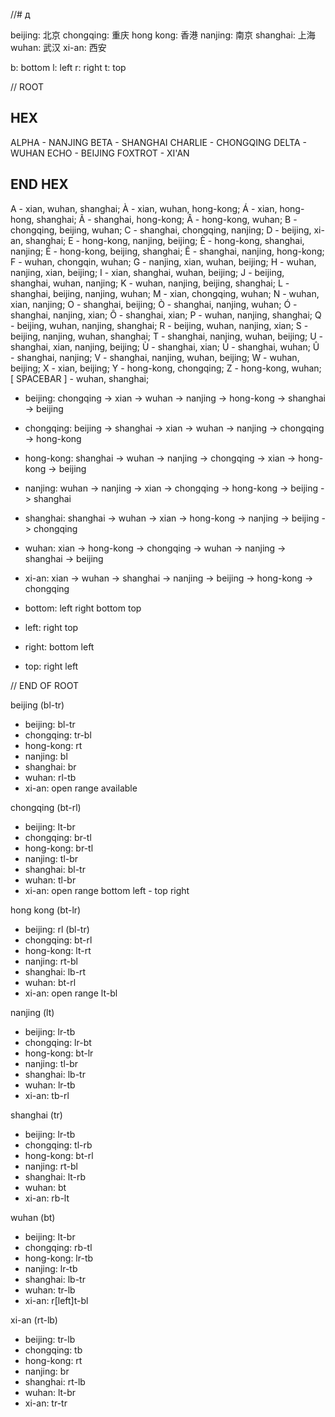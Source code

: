 //# д 

beijing: 北京
chongqing: 重庆
hong kong: 香港
nanjing: 南京
shanghai: 上海
wuhan: 武汉
xi-an: 西安

b: bottom
l: left
r: right
t: top

// ROOT

## HEX ##

ALPHA - NANJING
BETA - SHANGHAI
CHARLIE - CHONGQING
DELTA - WUHAN
ECHO - BEIJING
FOXTROT - XI'AN

## END HEX ##

A - xian, wuhan, shanghai;
À - xian, wuhan, hong-kong;
Á - xian, hong-hong, shanghai;
Ã - shanghai, hong-kong;
Â - hong-kong, wuhan;
B - chongqing, beijing, wuhan;
C - shanghai, chongqing, nanjing;
D - beijing, xi-an, shanghai;
E - hong-kong, nanjing, beijing;
È - hong-kong, shanghai, nanjing;
É - hong-kong, beijing, shanghai;
Ê - shanghai, nanjing, hong-kong;
F - wuhan, chongqin, wuhan;
G - nanjing, xian, wuhan, beijing;
H - wuhan, nanjing, xian, beijing;
I - xian, shanghai, wuhan, beijing;
J - beijing, shanghai, wuhan, nanjing;
K - wuhan, nanjing, beijing, shanghai;
L - shanghai, beijing, nanjing, wuhan;
M - xian, chongqing, wuhan;
N - wuhan, xian, nanjing;
O - shanghai, beijing;
Ò - shanghai, nanjing, wuhan;
Ó - shanghai, nanjing, xian;
Ô - shanghai, xian;
P - wuhan, nanjing, shanghai;
Q - beijing, wuhan, nanjing, shanghai;
R - beijing, wuhan, nanjing, xian;
S - beijing, nanjing, wuhan, shanghai;
T - shanghai, nanjing, wuhan, beijing;
U - shanghai, xian, nanjing, beijing;
Ù - shanghai, xian;
Ú - shanghai, wuhan;
Û - shanghai, nanjing;
V - shanghai, nanjing, wuhan, beijing;
W - wuhan, beijing;
X - xian, beijing;
Y - hong-kong, chongqing;
Z - hong-kong, wuhan;
[ SPACEBAR ] - wuhan, shanghai;

- beijing: chongqing -> xian -> wuhan -> nanjing -> hong-kong -> shanghai -> beijing
- chongqing: beijing -> shanghai -> xian -> wuhan -> nanjing -> chongqing -> hong-kong
- hong-kong: shanghai -> wuhan -> nanjing -> chongqing -> xian -> hong-kong -> beijing
- nanjing: wuhan -> nanjing -> xian -> chongqing -> hong-kong -> beijing -> shanghai
- shanghai: shanghai -> wuhan -> xian -> hong-kong -> nanjing -> beijing -> chongqing
- wuhan: xian -> hong-kong -> chongqing -> wuhan -> nanjing -> shanghai -> beijing
- xi-an: xian -> wuhan -> shanghai -> nanjing -> beijing -> hong-kong -> chongqing

- bottom: left right bottom top
- left: right top
- right: bottom left
- top: right left

// END OF ROOT

beijing (bl-tr)
- beijing: bl-tr
- chongqing: tr-bl
- hong-kong: rt
- nanjing: bl
- shanghai: br
- wuhan: rl-tb
- xi-an: open range available

chongqing (bt-rl)
- beijing: lt-br
- chongqing: br-tl
- hong-kong: br-tl
- nanjing: tl-br
- shanghai: bl-tr
- wuhan: tl-br
- xi-an: open range bottom left - top right

hong kong (bt-lr)
- beijing: rl (bl-tr)
- chongqing: bt-rl
- hong-kong: lt-rt
- nanjing: rt-bl
- shanghai: lb-rt
- wuhan: bt-rl
- xi-an: open range lt-bl

nanjing (lt)
- beijing: lr-tb
- chongqing: lr-bt
- hong-kong: bt-lr
- nanjing: tl-br
- shanghai: lb-tr
- wuhan: lr-tb
- xi-an: tb-rl

shanghai (tr)
- beijing: lr-tb
- chongqing: tl-rb
- hong-kong: bt-rl
- nanjing: rt-bl
- shanghai: lt-rb
- wuhan: bt
- xi-an: rb-lt

wuhan (bt)
- beijing: lt-br
- chongqing: rb-tl
- hong-kong: lr-tb
- nanjing: lr-tb
- shanghai: lb-tr
- wuhan: tr-lb
- xi-an: r[left]t-bl

xi-an (rt-lb)
- beijing: tr-lb
- chongqing: tb
- hong-kong: rt
- nanjing: br
- shanghai: rt-lb
- wuhan: lt-br
- xi-an: tr-tr

